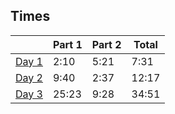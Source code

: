 ## Times
|                | Part 1 | Part 2 | Total |
|----------------|--------|--------|-------|
| [Day 1](day01) | 2:10   | 5:21   | 7:31  |
| [Day 2](day02) | 9:40   | 2:37   | 12:17 |
| [Day 3](day03) | 25:23  | 9:28   | 34:51 |